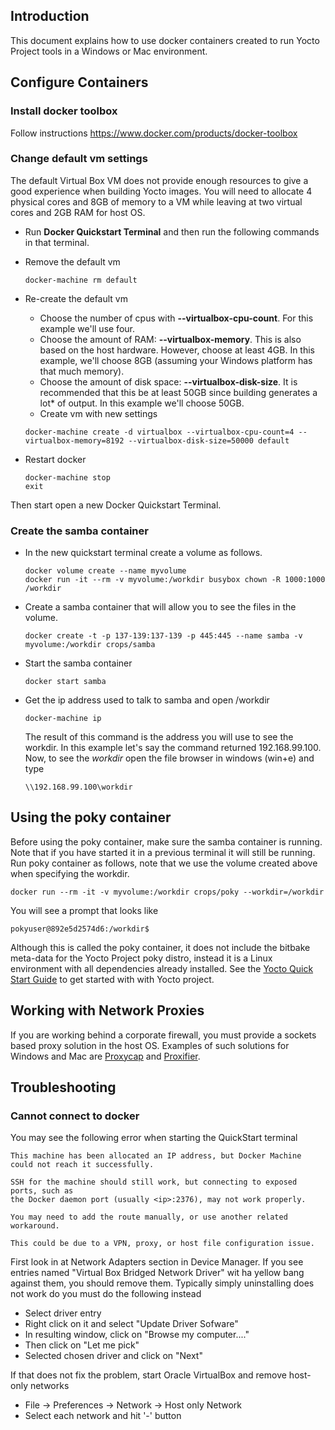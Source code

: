 ## Introduction
This document explains how to use docker containers created to run Yocto Project tools in a Windows or Mac environment.
## Configure Containers
### Install docker toolbox
Follow instructions <https://www.docker.com/products/docker-toolbox>
### Change default vm settings
The default Virtual Box VM does not provide enough resources to give a good experience when building Yocto images. You will need to allocate 4 physical cores and 8GB of memory to a VM while leaving at two virtual cores and 2GB RAM for host OS.
* Run **Docker Quickstart Terminal** and then run the following commands in that terminal.
* Remove the default vm

     ```
     docker-machine rm default
     ```

* Re-create the default vm
   * Choose the number of cpus with  **--virtualbox-cpu-count**. For this example we'll use four.
   * Choose the amount of RAM: **--virtualbox-memory**. This is also based on the host hardware. However, choose at least 4GB. In this example, we'll choose 8GB (assuming your Windows platform has that much memory).
   * Choose the amount of disk space: **--virtualbox-disk-size**. It is recommended that this be at least 50GB since building generates a lot* of output. In this example we'll choose 50GB.
   * Create vm with new settings

    ```
    docker-machine create -d virtualbox --virtualbox-cpu-count=4 --virtualbox-memory=8192 --virtualbox-disk-size=50000 default
    ````

* Restart docker

    ```
    docker-machine stop
    exit
    ```

Then start open a new Docker Quickstart Terminal.

### Create the samba container
* In the new quickstart terminal create a volume as follows.

    ```
    docker volume create --name myvolume
    docker run -it --rm -v myvolume:/workdir busybox chown -R 1000:1000 /workdir
    ```

* Create a samba container that will allow you to see the files in the volume.

    ```
    docker create -t -p 137-139:137-139 -p 445:445 --name samba -v myvolume:/workdir crops/samba
    ```


* Start the samba container

    ```
    docker start samba
    ```

* Get the ip address used to talk to samba and open /workdir

    ```
    docker-machine ip
    ```

    The result of this command is the address you will use to see the workdir.
    In this example let's say the command returned 192.168.99.100. Now, to see
    the *workdir* open the file browser in windows (win+e) and type
    ```
    \\192.168.99.100\workdir
    ```

## Using the poky container
Before using the poky container, make sure the samba container is running. Note that if you have started it in a previous terminal it will still be running. Run poky container as follows,  note that we use the volume created above when specifying the workdir.

```
docker run --rm -it -v myvolume:/workdir crops/poky --workdir=/workdir
```

You will see a prompt that looks like

`pokyuser@892e5d2574d6:/workdir$`

Although this is called the poky container, it does not include the bitbake meta-data for the Yocto Project poky distro, instead it is a Linux environment with all dependencies already installed. See the [Yocto Quick Start Guide](http://www.yoctoproject.org/docs/current/yocto-project-qs/yocto-project-qs.html#releases) to get started with with Yocto project.

## Working with Network Proxies
If you are working behind a corporate firewall, you must provide a sockets based proxy solution in the host OS. Examples of such solutions for Windows and Mac are [Proxycap](http://www.proxycap.com) and [Proxifier](https://www.proxifier.com/).

## Troubleshooting
### Cannot connect to docker

You may see the following error when starting the QuickStart terminal

	This machine has been allocated an IP address, but Docker Machine could not	reach it successfully.

	SSH for the machine should still work, but connecting to exposed ports, such as
	the Docker daemon port (usually <ip>:2376), may not work properly.

	You may need to add the route manually, or use another related workaround.

	This could be due to a VPN, proxy, or host file configuration issue.

First look in at Network Adapters section in Device Manager. If you see entries named "Virtual Box Bridged Network Driver" wit ha yellow bang against them, you should remove them. Typically simply uninstalling does not work do you must do the following instead

* Select driver entry
* Right click on it and select "Update Driver Sofware"
* In resulting window, click on "Browse my computer...."
* Then click on "Let me pick"
* Selected chosen driver and click on "Next"

If that does not fix the problem, start Oracle VirtualBox and remove host-only networks

* File -> Preferences -> Network -> Host only Network
* Select each network and hit '-' button

